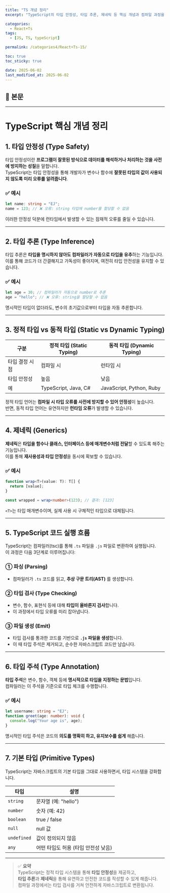```yaml
---
title: "TS 개념 정리"
excerpt: "TypeScript의 타입 안정성, 타입 추론, 제네릭 등 핵심 개념과 컴파일 과정을 정리해 봤습니다.."

categories:
  - React+Ts
tags:
  - [JS, TS, typeScript]

permalink: /categories4/React+Ts-15/

toc: true
toc_sticky: true

date: 2025-06-02
last_modified_at: 2025-06-02
---
```


## 🦥 본문

---

# TypeScript 핵심 개념 정리

## 1. 타입 안정성 (Type Safety)

타입 안정성이란 **프로그램이 잘못된 방식으로 데이터를 해석하거나 처리하는 것을 사전에 방지하는 성질**을 말합니다.  
TypeScript는 타입 안정성을 통해 개발자가 변수나 함수에 **잘못된 타입의 값이 사용되지 않도록 미리 오류를 알려줍니다**.

### ✅ 예시

```ts
let name: string = "EJ";
name = 123; // ❌ 오류: string 타입에 number를 할당할 수 없음
```

이러한 안정성 덕분에 런타임에서 발생할 수 있는 잠재적 오류를 줄일 수 있습니다.

---

## 2. 타입 추론 (Type Inference)

타입 추론은 **타입을 명시하지 않아도 컴파일러가 자동으로 타입을 유추**하는 기능입니다.  
이를 통해 코드가 더 간결해지고 가독성이 좋아지며, 여전히 타입 안전성을 유지할 수 있습니다.

### ✅ 예시

```ts
let age = 30; // 컴파일러가 자동으로 number로 추론
age = "hello"; // ❌ 오류: string을 할당할 수 없음
```

명시적인 타입이 없더라도, 변수의 초기값으로부터 타입을 자동 추론합니다.

---

## 3. 정적 타입 vs 동적 타입 (Static vs Dynamic Typing)

| 구분           | 정적 타입 (Static Typing) | 동적 타입 (Dynamic Typing) |
| -------------- | ------------------------- | -------------------------- |
| 타입 결정 시점 | 컴파일 시                 | 런타임 시                  |
| 타입 안정성    | 높음                      | 낮음                       |
| 예             | TypeScript, Java, C#      | JavaScript, Python, Ruby   |

정적 타입 언어는 **컴파일 시 타입 오류를 사전에 방지할 수 있어 안정성**이 높습니다.  
반면, 동적 타입 언어는 유연하지만 **런타임 오류**가 발생할 수 있습니다.

---

## 4. 제네릭 (Generics)

**제네릭**은 **타입을 함수나 클래스, 인터페이스 등에 매개변수처럼 전달**할 수 있도록 해주는 기능입니다.  
이를 통해 **재사용성과 타입 안정성**을 동시에 확보할 수 있습니다.

### ✅ 예시

```ts
function wrap<T>(value: T): T[] {
  return [value];
}

const wrapped = wrap<number>(123); // 결과: [123]
```

`<T>`는 타입 매개변수이며, 실제 사용 시 구체적인 타입으로 대체됩니다.

---

## 5. TypeScript 코드 실행 흐름

TypeScript는 컴파일러(tsc)를 통해 `.ts` 파일을 `.js` 파일로 변환하여 실행됩니다.  
이 과정은 다음 3단계로 이루어집니다:

### ① 파싱 (Parsing)

- 컴파일러가 `.ts` 코드를 읽고, **추상 구문 트리(AST)** 를 생성합니다.

### ② 타입 검사 (Type Checking)

- 변수, 함수, 표현식 등에 대해 **타입이 올바른지 검사**합니다.
- 이 과정에서 타입 오류를 미리 잡아냅니다.

### ③ 파일 생성 (Emit)

- 타입 검사를 통과한 코드를 기반으로 **`.js` 파일을 생성**합니다.
- 이 때 타입 주석은 제거되고, 순수한 자바스크립트 코드만 남습니다.

---

## 6. 타입 주석 (Type Annotation)

**타입 주석**은 변수, 함수, 객체 등에 **명시적으로 타입을 지정하는 문법**입니다.  
컴파일러는 이 주석을 기준으로 타입 체크를 수행합니다.

### ✅ 예시

```ts
let username: string = "EJ";
function greet(age: number): void {
  console.log("Your age is", age);
}
```

명시적인 타입 주석은 코드의 **의도를 명확히 하고, 유지보수를 쉽게** 해줍니다.

---

## 7. 기본 타입 (Primitive Types)

TypeScript는 자바스크립트의 기본 타입을 그대로 사용하면서, 타입 시스템을 강화합니다.

| 타입        | 설명                                |
| ----------- | ----------------------------------- |
| `string`    | 문자열 (예: "hello")                |
| `number`    | 숫자 (예: 42)                       |
| `boolean`   | true / false                        |
| `null`      | null 값                             |
| `undefined` | 값이 정의되지 않음                  |
| `any`       | 어떤 타입도 허용 (타입 안전성 낮음) |

---

> ✅ **요약**  
> TypeScript는 정적 타입 시스템을 통해 **타입 안정성**을 제공하고,  
> **타입 추론**과 **제네릭**을 통해 유연하고 안전한 코드를 작성할 수 있게 해줍니다.  
> 컴파일 과정에서는 타입 검사를 거쳐 안전하게 자바스크립트로 변환됩니다.
